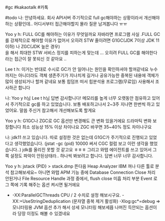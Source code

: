 #gc #kakaotalk #카톡

#todo
나: 안녕하세요. 회사 API서버 주기적으로 full gc해야하는 상황이라서 개선해야하는 상황인데.. 어디서부터 접근해야할지 몰라 질문 남겨봅니다 ㅠㅠ

Yoo y h:
FULL GC를 해야하는 이유가 무엇일까요
자바라면 프로그램 사실 .FULL GC를 강제적으로 해야할 이유가 없어서
오히려  STW 줄이려면 G1GC(JDK 7이상 JDK 11이하) 나 ZGC(JDK 높은 경우)  
을 해서 최대한 STW 서비스 정지를 피하는게 맞는데 ...
오히려 FULL GC를 해야한다라는 접근이 잘 못되신 것 같아요 ..

Lee t h:
이거는 반대로 수시로 GC가 안 일어나는 원인을 확인하셔야 할꺼같네요 누수까지는 아니더라도 객체 생존주기가 지나치게 길거나 공유가능한 중복된 내용에 객체가 많이 생성되거나 할꺼 같네요
보통 힙덤프 떠서 힙분석용 프로그램(무료임) 사용해서 조사하곤 합니다

나: Yoo y h님 Lee t h님 답변 감사합니다! 메모리를 높게 너무 오랫동안 점유하고 있어서 주기적으로 gc를 하고 있었습니다. 보통 배포하고나서 2~3주 지나면 한번씩 하고 있었어요. 말씀 주신거 참고해서 개선해보도록 할게요

Yoo y h: 
G1GC나 ZGC로 GC 옵션만 변경해도 큰 변화 있을거에요
드라마틱 변화 보장합니다
최소 성능상 15% 이상 차이나요
ZGC 바꾸면 35~40% 정도 차이나구요

나:
jdk11 쓰고 있습니다. 따로 설정한 것은 없는데 G1GC가 주기적으로 진행되고 있었다고 생각했었습니다. (jstat -gc {pid} 10000 써서 CGC 컬럼 보고 이런 생각을 했었습니다..) jdk를 올리진 못할 것 같고요 ㅎㅎㅎ
그리고 와탭 에이전트를 쓰고 있어서 그쪽 설정도 파악이 안된상태라.. 하나씩 봐보려고 합니다. 답변 너무 너무 감사합니다.

Yoo y h:
jstack {PID} > stack.dmp  뜬다음 Heap  Analyzer IBM 꺼나  다른 툴로 분석 참고해보세요~
아니면 와탭 APM 기능 중에  Database Connection Close 처리 안된거나 File Resource Handle 과정 중에서, flush close 미흡 처리 부분  Event 로그 쪽에 기록 해주는 옵션 켜시면 될거에요

+ -XX:ParallelGCThreads  CPU / 2  수치로 설정 해보시구요.
-XX:+UseStringDeduplication  (문자열 중복 제거 활성화)
-Xlog:gc*=debug => 모니터링용 JVM 옵션 추가 해서 
상세 모니터링 해보세욥
나머진 득안되는 옵션이라 당장 이정도 해볼 수 있겠네요